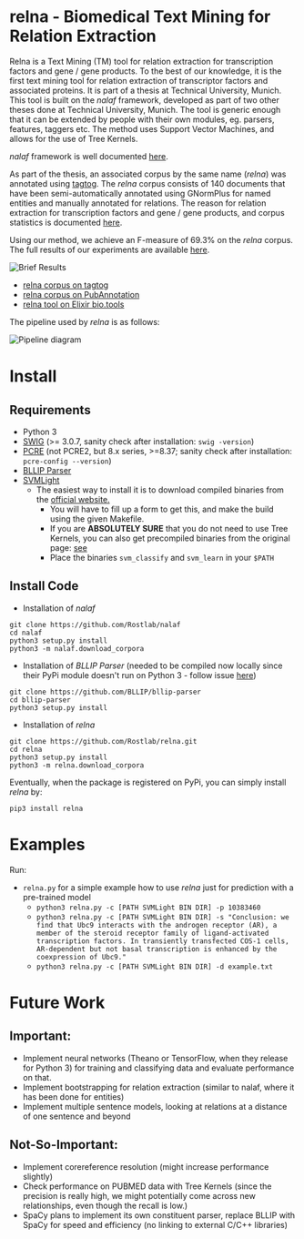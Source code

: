 # relna - Biomedical Text Mining for Relation Extraction

Relna is a Text Mining (TM) tool for relation extraction for transcription factors and gene / gene products. To the best of our knowledge, it is the first text mining tool for relation extraction of transcriptor factors and associated proteins. It is part of a thesis at Technical University, Munich. This tool is built on the _nalaf_ framework, developed as part of two other theses done at Technical University, Munich. The tool is generic enough that it can be extended by people with their own modules, eg. parsers, features, taggers etc. The method uses Support Vector Machines, and allows for the use of Tree Kernels.

_nalaf_ framework is well documented [here](https://github.com/carstenuhlig/thesis-alex-carsten).

As part of the thesis, an associated corpus by the same name (_relna_) was annotated using [tagtog](https://www.tagtog.net). The _relna_ corpus consists of 140 documents that have been semi-automatically annotated using GNormPlus for named entities and manually annotated for relations. The reason for relation extraction for transcription factors and gene / gene products, and corpus statistics is documented [here](https://github.com/ashishbaghudana/relna/wiki/Corpus).

Using our method, we achieve an F-measure of 69.3% on the _relna_ corpus. The full results of our experiments are available [here](https://github.com/ashishbaghudana/relna/wiki/Results).

![Brief Results](https://cloud.githubusercontent.com/assets/3714983/11531733/438b2460-98ff-11e5-8332-e01d575570cc.png)

* [relna corpus on tagtog](http://pubannotation.org/projects/relna)
* [relna corpus on PubAnnotation](http://pubannotation.org/projects/relna)
* [relna tool on Elixir bio.tools](https://bio.tools/tool/RostLab/relna/0.1.0)

The pipeline used by _relna_ is as follows:

![Pipeline diagram](https://cloud.githubusercontent.com/assets/3714983/11531709/231f59c6-98ff-11e5-8b0e-427cc35c5d80.png)

# Install

##  Requirements

* Python 3
* [SWIG](http://www.swig.org) (>= 3.0.7, sanity check after installation: `swig -version`)
* [PCRE](http://www.pcre.org) (not PCRE2, but 8.x series, >=8.37; sanity check after installation: `pcre-config --version`)
* [BLLIP Parser](https://github.com/BLLIP/bllip-parser)
* [SVMLight](http://svmlight.joachims.org)
    * The easiest way to install it is to download compiled binaries from the [official website.](http://disi.unitn.it/moschitti/TK1.2-software/download.html)
      * You will have to fill up a form to get this, and make the build using the given Makefile.
      * If you are **ABSOLUTELY SURE** that you do not need to use Tree Kernels, you can also get precompiled binaries from the original page: [see](http://svmlight.joachims.org)
      * Place the binaries `svm_classify` and `svm_learn` in your `$PATH`

## Install Code

* Installation of _nalaf_

```
git clone https://github.com/Rostlab/nalaf
cd nalaf
python3 setup.py install
python3 -m nalaf.download_corpora
```

* Installation of _BLLIP Parser_ (needed to be compiled now locally since their PyPi module doesn't run on Python 3 - follow issue [here](https://github.com/BLLIP/bllip-parser/issues/45))
```
git clone https://github.com/BLLIP/bllip-parser
cd bllip-parser
python3 setup.py install
```

* Installation of _relna_

```
git clone https://github.com/Rostlab/relna.git
cd relna
python3 setup.py install
python3 -m relna.download_corpora
```

Eventually, when the package is registered on PyPi, you can simply install _relna_ by:

    pip3 install relna

# Examples
Run:
* `relna.py` for a simple example how to use _relna_ just for prediction with a pre-trained model
    * `python3 relna.py -c [PATH SVMLight BIN DIR] -p 10383460`
    * `python3 relna.py -c [PATH SVMLight BIN DIR] -s "Conclusion: we find that Ubc9 interacts with the androgen receptor (AR), a member of the steroid receptor family of ligand-activated transcription factors. In transiently transfected COS-1 cells, AR-dependent but not basal transcription is enhanced by the coexpression of Ubc9."`
    * `python3 relna.py -c [PATH SVMLight BIN DIR] -d example.txt`

# Future Work

## Important:
* Implement neural networks (Theano or TensorFlow, when they release for Python 3) for training and classifying data and evaluate performance on that.
* Implement bootstrapping for relation extraction (similar to nalaf, where it has been done for entities)
* Implement multiple sentence models, looking at relations at a distance of one sentence and beyond

## Not-So-Important:
* Implement corereference resolution (might increase performance slightly)
* Check performance on PUBMED data with Tree Kernels (since the precision is really high, we might potentially come across new relationships, even though the recall is low.)
* SpaCy plans to implement its own constituent parser, replace BLLIP with SpaCy for speed and efficiency (no linking to external C/C++ libraries)
